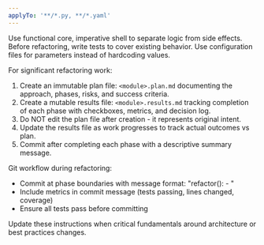 ```yaml
---
applyTo: '**/*.py, **/*.yaml'
---
```

Use functional core, imperative shell to separate logic from side effects.
Before refactoring, write tests to cover existing behavior.
Use configuration files for parameters instead of hardcoding values.

For significant refactoring work:
1. Create an immutable plan file: `<module>.plan.md` documenting the approach, phases, risks, and success criteria.
2. Create a mutable results file: `<module>.results.md` tracking completion of each phase with checkboxes, metrics, and decision log.
3. Do NOT edit the plan file after creation - it represents original intent.
4. Update the results file as work progresses to track actual outcomes vs plan.
5. Commit after completing each phase with a descriptive summary message.

Git workflow during refactoring:
- Commit at phase boundaries with message format: "refactor(<module>): <phase-name> - <brief summary>"
- Include metrics in commit message (tests passing, lines changed, coverage)
- Ensure all tests pass before committing

Update these instructions when critical fundamentals around architecture or best practices changes.